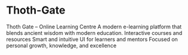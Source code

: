 # Thoth-Gate
Thoth Gate – Online Learning Centre A modern e-learning platform that blends ancient wisdom with modern education.  Interactive courses and resources  Smart and intuitive UI for learners and mentors  Focused on personal growth, knowledge, and excellence
